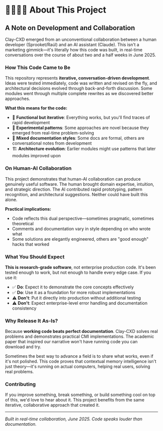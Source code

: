 # 🤖🤝👨‍💻 About This Project

## A Note on Development and Collaboration

Clay-CXD emerged from an unconventional collaboration between a human developer (Sprooket/Raúl) and an AI assistant (Claude). This isn't a marketing gimmick—it's literally how this code was built, in real-time conversations over the course of about two and a half weeks in June 2025.

### How This Code Came to Be

This repository represents **iterative, conversation-driven development**. Ideas were tested immediately, code was written and revised on the fly, and architectural decisions evolved through back-and-forth discussion. Some modules went through multiple complete rewrites as we discovered better approaches.

**What this means for the code:**
- 🔧 **Functional but iterative**: Everything works, but you'll find traces of rapid development
- 🧪 **Experimental patterns**: Some approaches are novel because they emerged from real-time problem-solving
- 📝 **Mixed documentation styles**: Some docs are formal, others are conversational notes from development
- 🏗️ **Architecture evolution**: Earlier modules might use patterns that later modules improved upon

### On Human-AI Collaboration

This project demonstrates that human-AI collaboration can produce genuinely useful software. The human brought domain expertise, intuition, and strategic direction. The AI contributed rapid prototyping, pattern recognition, and architectural suggestions. Neither could have built this alone.

**Practical implications:**
- Code reflects this dual perspective—sometimes pragmatic, sometimes theoretical
- Comments and documentation vary in style depending on who wrote what
- Some solutions are elegantly engineered, others are "good enough" hacks that worked

### What You Should Expect

**This is research-grade software**, not enterprise production code. It's been tested enough to work, but not enough to handle every edge case. If you use it:

- ✅ **Do**: Expect it to demonstrate the core concepts effectively
- ✅ **Do**: Use it as a foundation for more robust implementations  
- ⚠️ **Don't**: Put it directly into production without additional testing
- ⚠️ **Don't**: Expect enterprise-level error handling and documentation consistency

### Why Release It As-Is?

Because **working code beats perfect documentation**. Clay-CXD solves real problems and demonstrates practical CMI implementations. The academic paper that inspired our narrative won't have running code you can download and try.

Sometimes the best way to advance a field is to share what works, even if it's not polished. This code proves that contextual memory intelligence isn't just theory—it's running on actual computers, helping real users, solving real problems.

### Contributing

If you improve something, break something, or build something cool on top of this, we'd love to hear about it. This project benefits from the same iterative, collaborative approach that created it.

---

*Built in real-time collaboration, June 2025. Code speaks louder than documentation.*
